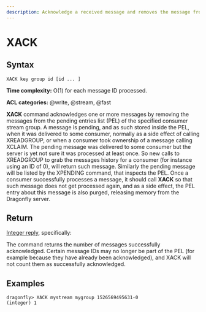 ```yaml
---
description: Acknowledge a received message and removes the message from consumer group's pending entries list.
---
```


# XACK

## Syntax

    XACK key group id [id ... ]

**Time complexity:** O(1) for each message ID processed.

**ACL categories:** @write, @stream, @fast

**XACK** command acknowledges one or more messages by removing the messages from the pending entries list (PEL) of the specified consumer stream group. A message is pending, and as such stored inside the PEL, when it was delivered to some consumer, normally as a side effect of calling XREADGROUP, or when a consumer took ownership of a message calling XCLAIM. The pending message was delivered to some consumer but the server is yet not sure it was processed at least once. So new calls to XREADGROUP to grab the messages history for a consumer (for instance using an ID of 0), will return such message. Similarly the pending message will be listed by the XPENDING command, that inspects the PEL. Once a consumer successfully processes a message, it should call **XACK** so that such message does not get processed again, and as a side effect, the PEL entry about this message is also purged, releasing memory from the Dragonfly server.


## Return

[Integer reply](https://redis.io/docs/reference/protocol-spec/#resp-integers), specifically:

The command returns the number of messages successfully acknowledged. Certain message IDs may no longer be part of the PEL (for example because they have already been acknowledged), and XACK will not count them as successfully acknowledged.

## Examples

```shell
dragonfly> XACK mystream mygroup 1526569495631-0
(integer) 1
```
